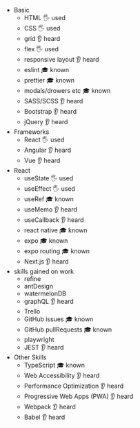 - Basic
  - HTML 🖐️ used
  - CSS 🖐️ used
  - grid 👂 heard
  - flex 🖐️ used
  - responsive layout 👂 heard
  - eslint 🎓 known
  - prettier 🎓 known
  - modals/drowers etc 🎓 known
  - SASS/SCSS 👂 heard
  - Bootstrap 👂 heard
  - jQuery 👂 heard
- Frameworks
  - React 🖐️ used
  - Angular 👂 heard
  - Vue 👂 heard
- React
  - useState 🖐️ used
  - useEffect 🖐️ used
  - useRef 🎓 known
  - useMemo 👂 heard
  - useCallback 👂 heard
  - react native 🎓 known
  - expo 🎓 known
  - expo routing 🎓 known
  - Next.js 👂 heard
- skills gained on work
  - refine
  - antDesign
  - watermelonDB
  - graphQL 👂 heard
  - Trello
  - GitHub issues 🎓 known
  - GitHub pullRequests 🎓 known
  - playwright
  - JEST 👂 heard
- Other Skills
  - TypeScript 🎓 known
  - Web Accessibility 👂 heard
  - Performance Optimization 👂 heard
  - Progressive Web Apps (PWA) 👂 heard
  - Webpack 👂 heard
  - Babel 👂 heard